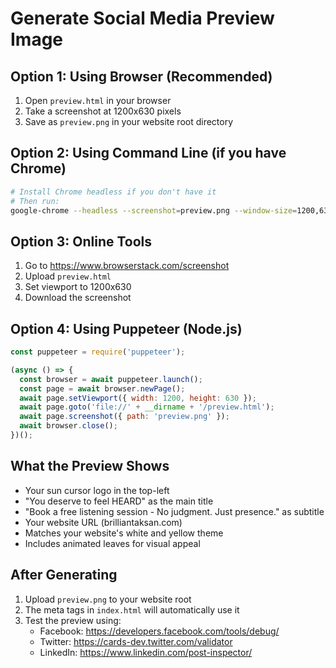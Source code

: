 # Generate Social Media Preview Image

## Option 1: Using Browser (Recommended)

1. Open `preview.html` in your browser
2. Take a screenshot at 1200x630 pixels
3. Save as `preview.png` in your website root directory

## Option 2: Using Command Line (if you have Chrome)

```bash
# Install Chrome headless if you don't have it
# Then run:
google-chrome --headless --screenshot=preview.png --window-size=1200,630 preview.html
```

## Option 3: Online Tools

1. Go to https://www.browserstack.com/screenshot
2. Upload `preview.html`
3. Set viewport to 1200x630
4. Download the screenshot

## Option 4: Using Puppeteer (Node.js)

```javascript
const puppeteer = require('puppeteer');

(async () => {
  const browser = await puppeteer.launch();
  const page = await browser.newPage();
  await page.setViewport({ width: 1200, height: 630 });
  await page.goto('file://' + __dirname + '/preview.html');
  await page.screenshot({ path: 'preview.png' });
  await browser.close();
})();
```

## What the Preview Shows

- Your sun cursor logo in the top-left
- "You deserve to feel HEARD" as the main title
- "Book a free listening session - No judgment. Just presence." as subtitle
- Your website URL (brilliantaksan.com)
- Matches your website's white and yellow theme
- Includes animated leaves for visual appeal

## After Generating

1. Upload `preview.png` to your website root
2. The meta tags in `index.html` will automatically use it
3. Test the preview using:
   - Facebook: https://developers.facebook.com/tools/debug/
   - Twitter: https://cards-dev.twitter.com/validator
   - LinkedIn: https://www.linkedin.com/post-inspector/ 